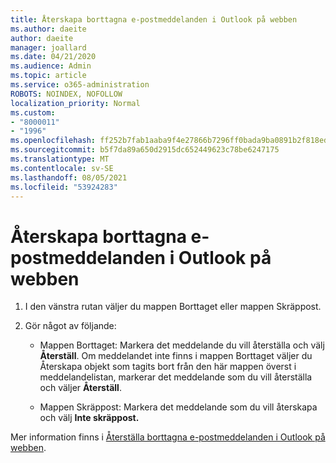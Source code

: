 ```yaml
---
title: Återskapa borttagna e-postmeddelanden i Outlook på webben
ms.author: daeite
author: daeite
manager: joallard
ms.date: 04/21/2020
ms.audience: Admin
ms.topic: article
ms.service: o365-administration
ROBOTS: NOINDEX, NOFOLLOW
localization_priority: Normal
ms.custom:
- "8000011"
- "1996"
ms.openlocfilehash: ff252b7fab1aaba9f4e27866b7296ff0bada9ba0891b2f818eda4b7e7a3a3c31
ms.sourcegitcommit: b5f7da89a650d2915dc652449623c78be6247175
ms.translationtype: MT
ms.contentlocale: sv-SE
ms.lasthandoff: 08/05/2021
ms.locfileid: "53924283"
---
```

# <a name="recover-deleted-email-in-outlook-on-the-web"></a>Återskapa borttagna e-postmeddelanden i Outlook på webben

1. I den vänstra rutan väljer du mappen Borttaget eller mappen Skräppost.

2. Gör något av följande:

    - Mappen Borttaget: Markera det meddelande du vill återställa och välj **Återställ**. Om meddelandet inte finns i mappen Borttaget  väljer du Återskapa objekt som tagits bort från den här mappen överst i meddelandelistan, markerar det meddelande som du vill återställa och väljer **Återställ**.

    - Mappen Skräppost: Markera det meddelande som du vill återskapa och välj **Inte skräppost.**

Mer information finns i [Återställa borttagna e-postmeddelanden i Outlook på webben](https://support.office.com/article/a8ca78ac-4721-4066-95dd-571842e9fb11).
